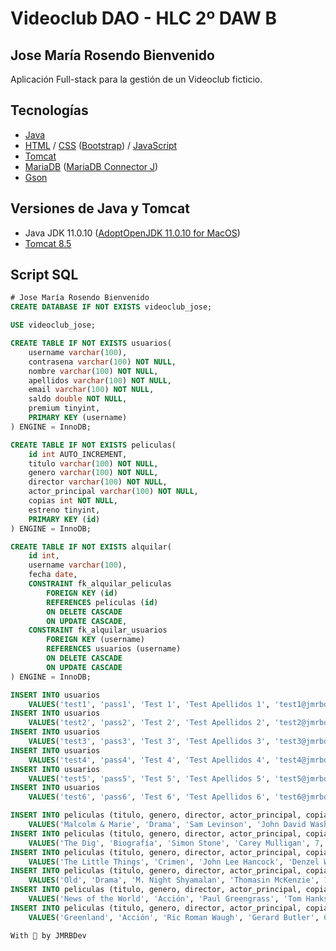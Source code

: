 # Videoclub DAO - HLC 2º DAW B
## Jose María Rosendo Bienvenido

Aplicación Full-stack para la gestión de un Videoclub ficticio.

## Tecnologías
* [Java](https://docs.oracle.com/en/java/)
* [HTML](https://developer.mozilla.org/es/docs/Web/HTML) / [CSS](https://developer.mozilla.org/es/docs/Web/CSS) ([Bootstrap](https://getbootstrap.com/docs/4.1/getting-started/introduction/)) / [JavaScript](https://developer.mozilla.org/es/docs/Web/JavaScript)
* [Tomcat](http://tomcat.apache.org/tomcat-8.0-doc/)
* [MariaDB](https://mariadb.com/kb/en/documentation/) ([MariaDB Connector J](https://mariadb.com/kb/en/about-mariadb-connector-j/))
* [Gson](https://sites.google.com/site/gson/gson-user-guide)

## Versiones de Java y Tomcat
* Java JDK 11.0.10 ([AdoptOpenJDK 11.0.10 for MacOS](https://adoptopenjdk.net/))
* [Tomcat 8.5](https://tomcat.apache.org/download-80.cgi)

## Script SQL
~~~~sql
# Jose María Rosendo Bienvenido
CREATE DATABASE IF NOT EXISTS videoclub_jose;

USE videoclub_jose;

CREATE TABLE IF NOT EXISTS usuarios(
	username varchar(100),
	contrasena varchar(100) NOT NULL,
	nombre varchar(100) NOT NULL,
	apellidos varchar(100) NOT NULL,
	email varchar(100) NOT NULL,
	saldo double NOT NULL,
	premium tinyint,
	PRIMARY KEY (username)
) ENGINE = InnoDB;

CREATE TABLE IF NOT EXISTS peliculas(
	id int AUTO_INCREMENT,
	titulo varchar(100) NOT NULL,
	genero varchar(100) NOT NULL,
	director varchar(100) NOT NULL,
	actor_principal varchar(100) NOT NULL,
	copias int NOT NULL,
	estreno tinyint,
	PRIMARY KEY (id)
) ENGINE = InnoDB;

CREATE TABLE IF NOT EXISTS alquilar(
	id int,
	username varchar(100),
	fecha date,
	CONSTRAINT fk_alquilar_peliculas
		FOREIGN KEY (id)
		REFERENCES peliculas (id)
		ON DELETE CASCADE
		ON UPDATE CASCADE,
	CONSTRAINT fk_alquilar_usuarios
		FOREIGN KEY (username)
		REFERENCES usuarios (username)
		ON DELETE CASCADE
		ON UPDATE CASCADE
) ENGINE = InnoDB;

INSERT INTO usuarios
    VALUES('test1', 'pass1', 'Test 1', 'Test Apellidos 1', 'test1@jmrbdev.com', 10, 1);
INSERT INTO usuarios
    VALUES('test2', 'pass2', 'Test 2', 'Test Apellidos 2', 'test2@jmrbdev.com', 20, 0);
INSERT INTO usuarios
    VALUES('test3', 'pass3', 'Test 3', 'Test Apellidos 3', 'test3@jmrbdev.com', 30, 1);
INSERT INTO usuarios
    VALUES('test4', 'pass4', 'Test 4', 'Test Apellidos 4', 'test4@jmrbdev.com', 40, 0);
INSERT INTO usuarios
    VALUES('test5', 'pass5', 'Test 5', 'Test Apellidos 5', 'test5@jmrbdev.com', 50, 0);
INSERT INTO usuarios
    VALUES('test6', 'pass6', 'Test 6', 'Test Apellidos 6', 'test6@jmrbdev.com', 60, 1);

INSERT INTO peliculas (titulo, genero, director, actor_principal, copias, estreno)
    VALUES('Malcolm & Marie', 'Drama', 'Sam Levinson', 'John David Washington', 10, 1);
INSERT INTO peliculas (titulo, genero, director, actor_principal, copias, estreno)
    VALUES('The Dig', 'Biografía', 'Simon Stone', 'Carey Mulligan', 7, 0);
INSERT INTO peliculas (titulo, genero, director, actor_principal, copias, estreno)
    VALUES('The Little Things', 'Crimen', 'John Lee Hancock', 'Denzel Washington', 9, 0);
INSERT INTO peliculas (titulo, genero, director, actor_principal, copias, estreno)
    VALUES('Old', 'Drama', 'M. Night Shyamalan', 'Thomasin McKenzie', 12, 1);
INSERT INTO peliculas (titulo, genero, director, actor_principal, copias, estreno)
    VALUES('News of the World', 'Acción', 'Paul Greengrass', 'Tom Hanks', 8, 0);
INSERT INTO peliculas (titulo, genero, director, actor_principal, copias, estreno)
    VALUES('Greenland', 'Acción', 'Ric Roman Waugh', 'Gerard Butler', 6, 1);
~~~~


`With 💚 by JMRBDev`
